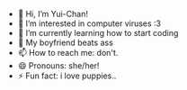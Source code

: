 - 👋 Hi, I’m Yui-Chan!
- 👀 I’m interested in computer viruses :3
- 🌱 I’m currently learning how to start coding
- 💞️ My boyfriend beats ass
- 📫 How to reach me: don't.
- 😄 Pronouns: she/her!
- ⚡ Fun fact: i love puppies..

<!---
yuichan0-0/yuichan0-0 is a ✨ special ✨ repository because its `README.md` (this file) appears on your GitHub profile.
You can click the Preview link to take a look at your changes.
--->
